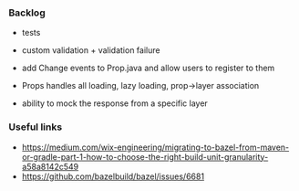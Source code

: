 ### Backlog

- tests

- custom validation + validation failure

- add Change events to Prop.java and allow users to register to them 

- Props handles all loading, lazy loading, prop->layer association

- ability to mock the response from a specific layer


### Useful links
- https://medium.com/wix-engineering/migrating-to-bazel-from-maven-or-gradle-part-1-how-to-choose-the-right-build-unit-granularity-a58a8142c549
- https://github.com/bazelbuild/bazel/issues/6681

